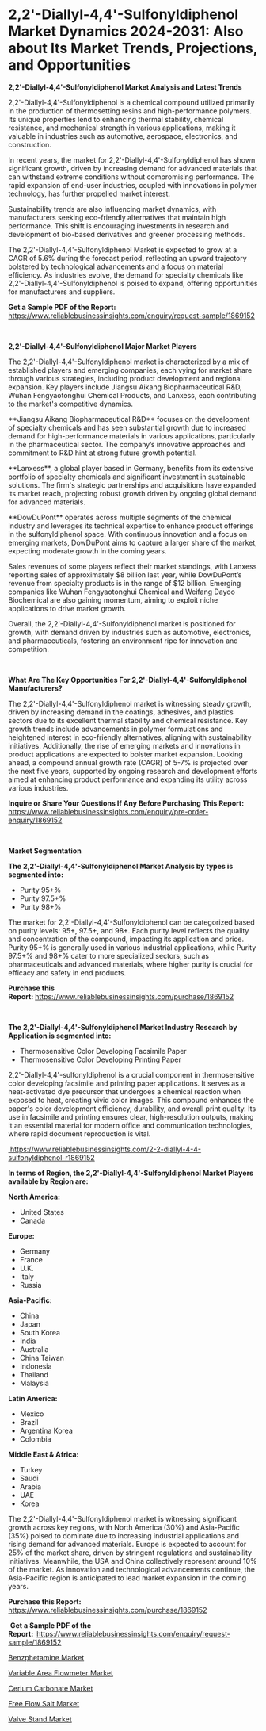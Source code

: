 <p><h1>2,2'-Diallyl-4,4'-Sulfonyldiphenol Market Dynamics 2024-2031: Also about Its Market Trends, Projections, and Opportunities</h1></p><p><strong>2,2'-Diallyl-4,4'-Sulfonyldiphenol Market Analysis and Latest Trends</strong></p>
<p><p>2,2'-Diallyl-4,4'-Sulfonyldiphenol is a chemical compound utilized primarily in the production of thermosetting resins and high-performance polymers. Its unique properties lend to enhancing thermal stability, chemical resistance, and mechanical strength in various applications, making it valuable in industries such as automotive, aerospace, electronics, and construction.</p><p>In recent years, the market for 2,2'-Diallyl-4,4'-Sulfonyldiphenol has shown significant growth, driven by increasing demand for advanced materials that can withstand extreme conditions without compromising performance. The rapid expansion of end-user industries, coupled with innovations in polymer technology, has further propelled market interest. </p><p>Sustainability trends are also influencing market dynamics, with manufacturers seeking eco-friendly alternatives that maintain high performance. This shift is encouraging investments in research and development of bio-based derivatives and greener processing methods.</p><p>The 2,2'-Diallyl-4,4'-Sulfonyldiphenol Market is expected to grow at a CAGR of 5.6% during the forecast period, reflecting an upward trajectory bolstered by technological advancements and a focus on material efficiency. As industries evolve, the demand for specialty chemicals like 2,2'-Diallyl-4,4'-Sulfonyldiphenol is poised to expand, offering opportunities for manufacturers and suppliers.</p></p>
<p><strong>Get a Sample PDF of the Report:&nbsp;</strong> <a href="https://www.reliablebusinessinsights.com/enquiry/request-sample/1869152?utm_campaign=1260&utm_medium=2&utm_source=Github&utm_content=ia&utm_term=21102024&utm_id=22-diallyl-44-sulfonyldiphenol">https://www.reliablebusinessinsights.com/enquiry/request-sample/1869152</a></p>
<p>&nbsp;</p>
<p><strong>2,2'-Diallyl-4,4'-Sulfonyldiphenol Major Market Players</strong></p>
<p><p>The 2,2'-Diallyl-4,4'-Sulfonyldiphenol market is characterized by a mix of established players and emerging companies, each vying for market share through various strategies, including product development and regional expansion. Key players include Jiangsu Aikang Biopharmaceutical R&D, Wuhan Fengyaotonghui Chemical Products, and Lanxess, each contributing to the market's competitive dynamics.</p><p>**Jiangsu Aikang Biopharmaceutical R&D** focuses on the development of specialty chemicals and has seen substantial growth due to increased demand for high-performance materials in various applications, particularly in the pharmaceutical sector. The company’s innovative approaches and commitment to R&D hint at strong future growth potential.</p><p>**Lanxess**, a global player based in Germany, benefits from its extensive portfolio of specialty chemicals and significant investment in sustainable solutions. The firm's strategic partnerships and acquisitions have expanded its market reach, projecting robust growth driven by ongoing global demand for advanced materials.</p><p>**DowDuPont** operates across multiple segments of the chemical industry and leverages its technical expertise to enhance product offerings in the sulfonyldiphenol space. With continuous innovation and a focus on emerging markets, DowDuPont aims to capture a larger share of the market, expecting moderate growth in the coming years.</p><p>Sales revenues of some players reflect their market standings, with Lanxess reporting sales of approximately $8 billion last year, while DowDuPont’s revenue from specialty products is in the range of $12 billion. Emerging companies like Wuhan Fengyaotonghui Chemical and Weifang Dayoo Biochemical are also gaining momentum, aiming to exploit niche applications to drive market growth.</p><p>Overall, the 2,2'-Diallyl-4,4'-Sulfonyldiphenol market is positioned for growth, with demand driven by industries such as automotive, electronics, and pharmaceuticals, fostering an environment ripe for innovation and competition.</p></p>
<p>&nbsp;</p>
<p><strong>What Are The Key Opportunities For 2,2'-Diallyl-4,4'-Sulfonyldiphenol Manufacturers?</strong></p>
<p><p>The 2,2'-Diallyl-4,4'-Sulfonyldiphenol market is witnessing steady growth, driven by increasing demand in the coatings, adhesives, and plastics sectors due to its excellent thermal stability and chemical resistance. Key growth trends include advancements in polymer formulations and heightened interest in eco-friendly alternatives, aligning with sustainability initiatives. Additionally, the rise of emerging markets and innovations in product applications are expected to bolster market expansion. Looking ahead, a compound annual growth rate (CAGR) of 5-7% is projected over the next five years, supported by ongoing research and development efforts aimed at enhancing product performance and expanding its utility across various industries.</p></p>
<p><strong>Inquire or Share Your Questions If Any Before Purchasing This Report:</strong> <a href="https://www.reliablebusinessinsights.com/enquiry/pre-order-enquiry/1869152?utm_campaign=1260&utm_medium=2&utm_source=Github&utm_content=ia&utm_term=21102024&utm_id=22-diallyl-44-sulfonyldiphenol">https://www.reliablebusinessinsights.com/enquiry/pre-order-enquiry/1869152</a></p>
<p>&nbsp;</p>
<p><strong>Market Segmentation</strong></p>
<p><strong>The 2,2'-Diallyl-4,4'-Sulfonyldiphenol Market Analysis by types is segmented into:</strong></p>
<p><ul><li>Purity 95+%</li><li>Purity 97.5+%</li><li>Purity 98+%</li></ul></p>
<p><p>The market for 2,2'-Diallyl-4,4'-Sulfonyldiphenol can be categorized based on purity levels: 95+, 97.5+, and 98+. Each purity level reflects the quality and concentration of the compound, impacting its application and price. Purity 95+% is generally used in various industrial applications, while Purity 97.5+% and 98+% cater to more specialized sectors, such as pharmaceuticals and advanced materials, where higher purity is crucial for efficacy and safety in end products.</p></p>
<p><strong>Purchase this Report:&nbsp;</strong><a href="https://www.reliablebusinessinsights.com/purchase/1869152?utm_campaign=1260&utm_medium=2&utm_source=Github&utm_content=ia&utm_term=21102024&utm_id=22-diallyl-44-sulfonyldiphenol">https://www.reliablebusinessinsights.com/purchase/1869152</a></p>
<p>&nbsp;</p>
<p><strong>The 2,2'-Diallyl-4,4'-Sulfonyldiphenol Market Industry Research by Application is segmented into:</strong></p>
<p><ul><li>Thermosensitive Color Developing Facsimile Paper</li><li>Thermosensitive Color Developing Printing Paper</li></ul></p>
<p><p>2,2'-Diallyl-4,4'-sulfonyldiphenol is a crucial component in thermosensitive color developing facsimile and printing paper applications. It serves as a heat-activated dye precursor that undergoes a chemical reaction when exposed to heat, creating vivid color images. This compound enhances the paper's color development efficiency, durability, and overall print quality. Its use in facsimile and printing ensures clear, high-resolution outputs, making it an essential material for modern office and communication technologies, where rapid document reproduction is vital.</p></p>
<p><a href="https://www.reliablebusinessinsights.com/2-2-diallyl-4-4-sulfonyldiphenol-r1869152?utm_campaign=1260&utm_medium=2&utm_source=Github&utm_content=ia&utm_term=21102024&utm_id=22-diallyl-44-sulfonyldiphenol">&nbsp;https://www.reliablebusinessinsights.com/2-2-diallyl-4-4-sulfonyldiphenol-r1869152</a></p>
<p><strong>In terms of Region, the 2,2'-Diallyl-4,4'-Sulfonyldiphenol Market Players available by Region are:</strong></p>
<p>
    <p> <strong> North America: </strong>
        <ul>
            <li>United States</li>
            <li>Canada</li>
        </ul>
        </p> 
    <p> <strong> Europe: </strong>
        <ul>
            <li>Germany</li>
            <li>France</li>
            <li>U.K.</li>
            <li>Italy</li>
            <li>Russia</li>
        </ul>
        </p> 
    <p> <strong> Asia-Pacific: </strong>
        <ul>
            <li>China</li>
            <li>Japan</li>
            <li>South Korea</li>
            <li>India</li>
            <li>Australia</li>
            <li>China Taiwan</li>
            <li>Indonesia</li>
            <li>Thailand</li>
            <li>Malaysia</li>
        </ul>
        </p> 
    <p> <strong> Latin America: </strong>
        <ul>
            <li>Mexico</li>
            <li>Brazil</li>
            <li>Argentina Korea</li>
            <li>Colombia</li>
        </ul>
        </p> 
    <p> <strong> Middle East & Africa: </strong>
        <ul>
            <li>Turkey</li>
            <li>Saudi</li>
            <li>Arabia</li>
            <li>UAE</li>
            <li>Korea</li>
        </ul>
    </p>
    </p>
<p><p>The 2,2'-Diallyl-4,4'-Sulfonyldiphenol market is witnessing significant growth across key regions, with North America (30%) and Asia-Pacific (35%) poised to dominate due to increasing industrial applications and rising demand for advanced materials. Europe is expected to account for 25% of the market share, driven by stringent regulations and sustainability initiatives. Meanwhile, the USA and China collectively represent around 10% of the market. As innovation and technological advancements continue, the Asia-Pacific region is anticipated to lead market expansion in the coming years.</p></p>
<p><strong>Purchase this Report: </strong><a href="https://www.reliablebusinessinsights.com/purchase/1869152?utm_campaign=1260&utm_medium=2&utm_source=Github&utm_content=ia&utm_term=21102024&utm_id=22-diallyl-44-sulfonyldiphenol">https://www.reliablebusinessinsights.com/purchase/1869152</a></p>
<p>&nbsp;<strong>Get a Sample PDF of the Report:&nbsp;&nbsp;</strong><a href="https://www.reliablebusinessinsights.com/enquiry/request-sample/1869152?utm_campaign=1260&utm_medium=2&utm_source=Github&utm_content=ia&utm_term=21102024&utm_id=22-diallyl-44-sulfonyldiphenol">https://www.reliablebusinessinsights.com/enquiry/request-sample/1869152</a></p>
<p><strong></strong></p>
<p><p><a href="https://www.linkedin.com/pulse/benzphetamine-industry-insights-report-analyzing-market-trends-dr8hc?utm_campaign=1260&utm_medium=2&utm_source=Github&utm_content=ia&utm_term=21102024&utm_id=22-diallyl-44-sulfonyldiphenol">Benzphetamine Market</a></p><p><a href="https://issuu.com/reportprime-2/docs/variable-area-flowmeter-market-size_e6e9832e2fb20d?utm_campaign=1260&utm_medium=2&utm_source=Github&utm_content=ia&utm_term=21102024&utm_id=22-diallyl-44-sulfonyldiphenol">Variable Area Flowmeter Market</a></p><p><a href="https://medium.com/@pandorapvdtab/market-leaders-and-laggards-global-cerium-carbonate-market-trends-and-forecast-2024-2031-76769f2bd141?postPublishedType=repub&utm_campaign=1260&utm_medium=2&utm_source=Github&utm_content=ia&utm_term=21102024&utm_id=22-diallyl-44-sulfonyldiphenol">Cerium Carbonate Market</a></p><p><a href="https://github.com/fannklhimesu/Market-Research-Report-List-1/blob/main/free-flow-salt-market.md?utm_campaign=1260&utm_medium=2&utm_source=Github&utm_content=ia&utm_term=21102024&utm_id=22-diallyl-44-sulfonyldiphenol">Free Flow Salt Market</a></p><p><a href="https://issuu.com/reportprime-2/docs/valve-stand-market-size-2030.pptx_64134f9530b655?utm_campaign=1260&utm_medium=2&utm_source=Github&utm_content=ia&utm_term=21102024&utm_id=22-diallyl-44-sulfonyldiphenol">Valve Stand Market</a></p></p>